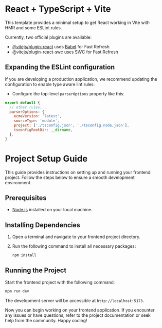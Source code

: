 # React + TypeScript + Vite

This template provides a minimal setup to get React working in Vite with HMR and some ESLint rules.

Currently, two official plugins are available:

- [@vitejs/plugin-react](https://github.com/vitejs/vite-plugin-react/blob/main/packages/plugin-react/README.md) uses [Babel](https://babeljs.io/) for Fast Refresh
- [@vitejs/plugin-react-swc](https://github.com/vitejs/vite-plugin-react-swc) uses [SWC](https://swc.rs/) for Fast Refresh

## Expanding the ESLint configuration

If you are developing a production application, we recommend updating the configuration to enable type aware lint rules:

- Configure the top-level `parserOptions` property like this:

```js
export default {
  // other rules...
  parserOptions: {
    ecmaVersion: 'latest',
    sourceType: 'module',
    project: ['./tsconfig.json', './tsconfig.node.json'],
    tsconfigRootDir: __dirname,
  },
}
```

# Project Setup Guide

This guide provides instructions on setting up and running your frontend project. Follow the steps below to ensure a smooth development environment.

## Prerequisites

- [Node.js](https://nodejs.org/) installed on your local machine.

## Installing Dependencies

1. Open a terminal and navigate to your frontend project directory.

2. Run the following command to install all necessary packages:

   ```bash
   npm install
   ```

## Running the Project

Start the frontend project with the following command:

```bash
npm run dev
```

The development server will be accessible at `http://localhost:5173`.

Now you can begin working on your frontend application. If you encounter any issues or have questions, refer to the project documentation or seek help from the community. Happy coding!
